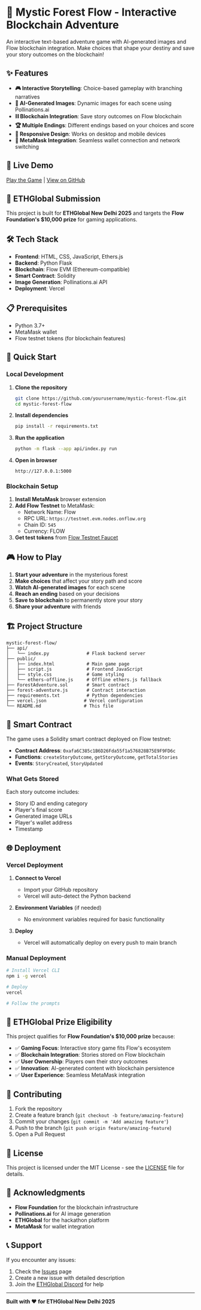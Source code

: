 # 🌲 Mystic Forest Flow - Interactive Blockchain Adventure

An interactive text-based adventure game with AI-generated images and Flow blockchain integration. Make choices that shape your destiny and save your story outcomes on the blockchain!

## ✨ Features

- **🎮 Interactive Storytelling**: Choice-based gameplay with branching narratives
- **🎨 AI-Generated Images**: Dynamic images for each scene using Pollinations.ai
- **⛓️ Blockchain Integration**: Save story outcomes on Flow blockchain
- **🏆 Multiple Endings**: Different endings based on your choices and score
- **📱 Responsive Design**: Works on desktop and mobile devices
- **🔗 MetaMask Integration**: Seamless wallet connection and network switching

## 🚀 Live Demo

[Play the Game](https://your-vercel-url.vercel.app) | [View on GitHub](https://github.com/yourusername/mystic-forest-flow)

## 🎯 ETHGlobal Submission

This project is built for **ETHGlobal New Delhi 2025** and targets the **Flow Foundation's $10,000 prize** for gaming applications.

## 🛠️ Tech Stack

- **Frontend**: HTML, CSS, JavaScript, Ethers.js
- **Backend**: Python Flask
- **Blockchain**: Flow EVM (Ethereum-compatible)
- **Smart Contract**: Solidity
- **Image Generation**: Pollinations.ai API
- **Deployment**: Vercel

## 📋 Prerequisites

- Python 3.7+
- MetaMask wallet
- Flow testnet tokens (for blockchain features)

## 🚀 Quick Start

### Local Development

1. **Clone the repository**
   ```bash
   git clone https://github.com/yourusername/mystic-forest-flow.git
   cd mystic-forest-flow
   ```

2. **Install dependencies**
   ```bash
   pip install -r requirements.txt
   ```

3. **Run the application**
   ```bash
   python -m flask --app api/index.py run
   ```

4. **Open in browser**
   ```
   http://127.0.0.1:5000
   ```

### Blockchain Setup

1. **Install MetaMask** browser extension
2. **Add Flow Testnet** to MetaMask:
   - Network Name: Flow
   - RPC URL: `https://testnet.evm.nodes.onflow.org`
   - Chain ID: `545`
   - Currency: FLOW
3. **Get test tokens** from [Flow Testnet Faucet](https://testnet-faucet.onflow.org/)

## 🎮 How to Play

1. **Start your adventure** in the mysterious forest
2. **Make choices** that affect your story path and score
3. **Watch AI-generated images** for each scene
4. **Reach an ending** based on your decisions
5. **Save to blockchain** to permanently store your story
6. **Share your adventure** with friends

## 🏗️ Project Structure

```
mystic-forest-flow/
├── api/
│   └── index.py              # Flask backend server
├── public/
│   ├── index.html            # Main game page
│   ├── script.js             # Frontend JavaScript
│   ├── style.css             # Game styling
│   └── ethers-offline.js     # Offline ethers.js fallback
├── ForestAdventure.sol       # Smart contract
├── forest-adventure.js       # Contract interaction
├── requirements.txt          # Python dependencies
├── vercel.json              # Vercel configuration
└── README.md                # This file
```

## 🔧 Smart Contract

The game uses a Solidity smart contract deployed on Flow testnet:

- **Contract Address**: `0xafa6C385c1B6D26Fda55f1a576828B75E9F9FD6c`
- **Functions**: `createStoryOutcome`, `getStoryOutcome`, `getTotalStories`
- **Events**: `StoryCreated`, `StoryUpdated`

### What Gets Stored

Each story outcome includes:
- Story ID and ending category
- Player's final score
- Generated image URLs
- Player's wallet address
- Timestamp

## 🌐 Deployment

### Vercel Deployment

1. **Connect to Vercel**
   - Import your GitHub repository
   - Vercel will auto-detect the Python backend

2. **Environment Variables** (if needed)
   - No environment variables required for basic functionality

3. **Deploy**
   - Vercel will automatically deploy on every push to main branch

### Manual Deployment

```bash
# Install Vercel CLI
npm i -g vercel

# Deploy
vercel

# Follow the prompts
```

## 🎯 ETHGlobal Prize Eligibility

This project qualifies for **Flow Foundation's $10,000 prize** because:

- ✅ **Gaming Focus**: Interactive story game fits Flow's ecosystem
- ✅ **Blockchain Integration**: Stories stored on Flow blockchain
- ✅ **User Ownership**: Players own their story outcomes
- ✅ **Innovation**: AI-generated content with blockchain persistence
- ✅ **User Experience**: Seamless MetaMask integration

## 🤝 Contributing

1. Fork the repository
2. Create a feature branch (`git checkout -b feature/amazing-feature`)
3. Commit your changes (`git commit -m 'Add amazing feature'`)
4. Push to the branch (`git push origin feature/amazing-feature`)
5. Open a Pull Request

## 📄 License

This project is licensed under the MIT License - see the [LICENSE](LICENSE) file for details.

## 🙏 Acknowledgments

- **Flow Foundation** for the blockchain infrastructure
- **Pollinations.ai** for AI image generation
- **ETHGlobal** for the hackathon platform
- **MetaMask** for wallet integration

## 📞 Support

If you encounter any issues:

1. Check the [Issues](https://github.com/yourusername/mystic-forest-flow/issues) page
2. Create a new issue with detailed description
3. Join the [ETHGlobal Discord](https://discord.gg/ethglobal) for help

---

**Built with ❤️ for ETHGlobal New Delhi 2025**